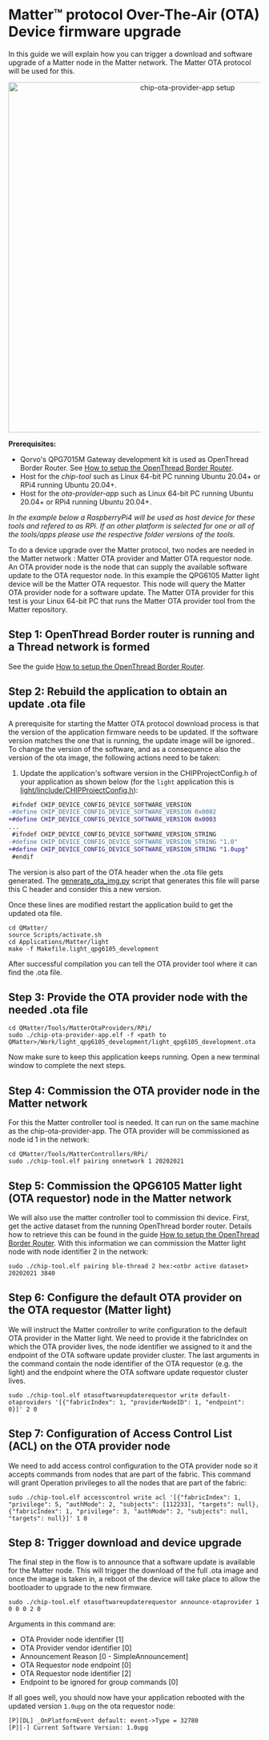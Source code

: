 # Matter&trade; protocol Over-The-Air (OTA) Device firmware upgrade

In this guide we will explain how you can trigger a download and software upgrade of a Matter node in the Matter network. The Matter OTA protocol will be used for this.


<div align="center">
  <img src="Images/chip_ota_provider_app_setup.png" alt="chip-ota-provider-app setup" width=700>
</div>

**Prerequisites:**
- Qorvo's QPG7015M Gateway development kit is used as OpenThread Border Router. See
[How to setup the OpenThread Border Router](setup_qpg7015m_ot_borderrouter.md).
- Host for the _chip-tool_ such as Linux 64-bit PC running Ubuntu 20.04+ or RPi4 running Ubuntu 20.04+.
- Host for the _ota-provider-app_ such as Linux 64-bit PC running Ubuntu 20.04+ or RPi4 running Ubuntu 20.04+.

_In the example below a RaspberryPi4 will be used as host device for these tools and refered to as RPi._
_If an other platform is selected for one or all of the tools/apps please use the respective folder versions of the tools._

To do a device upgrade over the Matter protocol, two nodes are needed in the Matter network : Matter OTA provider and Matter OTA requestor node.
An OTA provider node is the node that can supply the available software update to the OTA requestor node. In this example the QPG6105 Matter light device will be the Matter OTA requestor. This node will query the Matter OTA provider node for a software update. The Matter OTA provider for this test is your Linux 64-bit PC that runs the Matter OTA provider tool from the Matter repository.

## Step 1: OpenThread Border router is running and a Thread network is formed
See the guide [How to setup the OpenThread Border Router](setup_qpg7015m_ot_borderrouter.md).


## Step 2: Rebuild the application to obtain an update .ota file
A prerequisite for starting the Matter OTA protocol download process is that the version of the application firmware needs to be updated. If the software version matches the one that is running, the update image will be ignored.. To change the version of the software, and as a consequence also the version of the ota image, the following actions need to be taken:

1. Update the application's software version in the CHIPProjectConfig.h of your application as shown below (for the `light` application this is [light/linclude/CHIPProjectConfig.h](../../Applications/Matter/light/include/CHIPProjectConfig.h)):

``` diff
 #ifndef CHIP_DEVICE_CONFIG_DEVICE_SOFTWARE_VERSION
-#define CHIP_DEVICE_CONFIG_DEVICE_SOFTWARE_VERSION 0x0002
+#define CHIP_DEVICE_CONFIG_DEVICE_SOFTWARE_VERSION 0x0003
...
 #ifndef CHIP_DEVICE_CONFIG_DEVICE_SOFTWARE_VERSION_STRING
-#define CHIP_DEVICE_CONFIG_DEVICE_SOFTWARE_VERSION_STRING "1.0"
+#define CHIP_DEVICE_CONFIG_DEVICE_SOFTWARE_VERSION_STRING "1.0upg"
 #endif
```
The version is also part of the OTA header when the .ota file gets generated. The [generate_ota_img.py](../../Tools/Ota/generate_ota_img.py) script that generates this file will parse this C header and consider this a new version.

Once these lines are modified restart the application build to get the updated ota file.

```
cd QMatter/
source Scripts/activate.sh
cd Applications/Matter/light
make -f Makefile.light_qpg6105_development
```
After successful compilation you can tell the OTA provider tool where it can find the .ota file.

## Step 3: Provide the OTA provider node with the needed .ota file

```
cd QMatter/Tools/MatterOtaProviders/RPi/
sudo ./chip-ota-provider-app.elf -f <path to QMatter>/Work/light_qpg6105_development/light_qpg6105_development.ota
```

Now make sure to keep this application keeps running. Open a new terminal window to complete the next steps.

## Step 4: Commission the OTA provider node in the Matter network
For this the Matter controller tool is needed. It can run on the same machine as the chip-ota-provider-app. The OTA
provider will be commissioned as node id 1 in the network:

```
cd QMatter/Tools/MatterControllers/RPi/
sudo ./chip-tool.elf pairing onnetwork 1 20202021
```


## Step 5: Commission the QPG6105 Matter light (OTA requestor) node in the Matter network
We will also use the matter controller tool to commission thi device.
First, get the active dataset from the running OpenThread border router. Details how to retrieve this can be found in
the guide [How to setup the OpenThread Border Router](setup_qpg7015m_ot_borderrouter.md#step-6:-get-active-dataset-of-the-running-openthread-border-router).
With this information we can commission the Matter light node with node identifier 2 in the network:

```
sudo ./chip-tool.elf pairing ble-thread 2 hex:<otbr active dataset> 20202021 3840
```

## Step 6: Configure the default OTA provider on the OTA requestor (Matter light)
We will instruct the Matter controller to write configuration to the default OTA provider in the Matter light.
We need to provide it the fabricIndex on which the OTA provider lives, the node identifier we assigned to it and the endpoint of the OTA software update provider cluster.
The last arguments in the command contain the node identifier of the OTA requestor (e.g. the light) and the endpoint where the OTA software update requestor cluster lives.

```
sudo ./chip-tool.elf otasoftwareupdaterequestor write default-otaproviders '[{"fabricIndex": 1, "providerNodeID": 1, "endpoint": 0}]' 2 0
```

## Step 7: Configuration of Access Control List (ACL) on the OTA provider node
We need to add access control configuration to the OTA provider node so it accepts commands from nodes that are part of the fabric. This command will grant Operation
privileges to all the nodes that are part of the fabric:

```
sudo ./chip-tool.elf accesscontrol write acl '[{"fabricIndex": 1, "privilege": 5, "authMode": 2, "subjects": [112233], "targets": null}, {"fabricIndex": 1, "privilege": 3, "authMode": 2, "subjects": null, "targets": null}]' 1 0
```

## Step 8: Trigger download and device upgrade
The final step in the flow is to announce that a software update is available for the Matter node. This will trigger the download of the full .ota image and once the image is taken in, a reboot of the device will take place to allow the bootloader to upgrade to the new firmware.

```
sudo ./chip-tool.elf otasoftwareupdaterequestor announce-otaprovider 1 0 0 0 2 0
```
Arguments in this command are:
- OTA Provider node identifier [1]
- OTA Provider vendor identifier [0]
- Announcement Reason [0 - SimpleAnnouncement]
- OTA Requestor node endpoint [0]
- OTA Requestor node identifier [2]
- Endpoint to be ignored for group commands [0]

If all goes well, you should now have your application rebooted with the updated version ```1.0upg``` on the ota requestor node:

```
[P][DL] _OnPlatformEvent default: event->Type = 32780
[P][-] Current Software Version: 1.0upg
```
